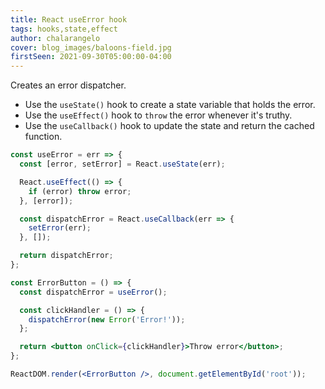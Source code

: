 ```yaml
---
title: React useError hook
tags: hooks,state,effect
author: chalarangelo
cover: blog_images/baloons-field.jpg
firstSeen: 2021-09-30T05:00:00-04:00
---
```


Creates an error dispatcher.

- Use the `useState()` hook to create a state variable that holds the error.
- Use the `useEffect()` hook to `throw` the error whenever it's  truthy.
- Use the `useCallback()` hook to update the state and return the cached function.

```jsx
const useError = err => {
  const [error, setError] = React.useState(err);

  React.useEffect(() => {
    if (error) throw error;
  }, [error]);

  const dispatchError = React.useCallback(err => {
    setError(err);
  }, []);

  return dispatchError;
};
```

```jsx
const ErrorButton = () => {
  const dispatchError = useError();

  const clickHandler = () => {
    dispatchError(new Error('Error!'));
  };

  return <button onClick={clickHandler}>Throw error</button>;
};

ReactDOM.render(<ErrorButton />, document.getElementById('root'));
```
